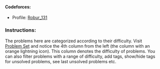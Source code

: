 #### Codeforces: 
- Profile: [Robur_131](https://codeforces.com/profile/Robur_131)

### Instructions:

The problems here are categorized according to their difficulty. Visit [Problem Set](https://codeforces.com/problemset/) and notice the 4th column from the left (the column with an orange lightning icon). This column denotes the difficulty of problems. You can also filter problems with a range of difficulty, add tags, show/hide tags for unsolved problems, see last unsolved problems etc.